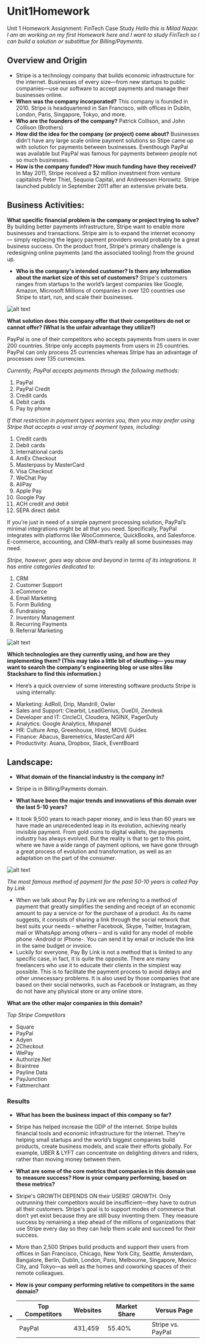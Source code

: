 # Unit1Homework
Unit 1 Homework Assignment: FinTech Case Study
*Hello this is Milad Nazar. I am an working on my first Homework here and I want to study FinTech so I can build a solution or substittue for Billing/Payments.*
## Overview and Origin

* Stripe is a technology company that builds economic infrastructure for the internet. Businesses of every size—from new startups to public companies—use our software to accept payments and manage their businesses online.
* **When was the company incorporated?**
This company is founded in 2010. Stripe is headquartered in San Francisco, with offices in Dublin, London, Paris, Singapore, Tokyo, and more.
* **Who are the founders of the company?**
Patrick Collison, and John Collison (Brothers)
* **How did the idea for the company (or project) come about?**
Businesses didn't have any large scale online payment solutions so Stipe came up with solution for payments between businesses. Eventhough PayPal was available but PayPal was famous for payments between people not so much businesses. 
* **How is the company funded? How much funding have they received?**
In May 2011, Stripe received a $2 million investment from venture capitalists Peter Thiel, Sequoia Capital, and Andreessen Horowitz. Stripe launched publicly in September 2011 after an extensive private beta.

## Business Activities:
**What specific financial problem is the company or project trying to solve?**
By building better payments infrastructure, Stripe want to enable more businesses and transactions. Stripe aim is to expand the internet economy — simply replacing the legacy payment providers would probably be a great business success.
On the product front, Stripe's primary challenge is redesigning online payments (and the associated tooling) from the ground up. 
* **Who is the company's intended customer?  Is there any information about the market size of this set of customers?**
Stripe's customers ranges from startups to the world’s largest companies like Google, Amazon, Microsoft
Millions of companies in over 120 countries use Stripe to start, run, and scale their businesses.

![alt text](Customers.jpg)

**What solution does this company offer that their competitors do not or cannot offer? (What is the unfair advantage they utilize?)**

PayPal is one of their competitors who accepts payments from users in over 200 countries. Stripe only accepts payments from users in 25 countries. PayPal can only process 25 currencies whereas Stripe has an advantage of processes over 135 currencies.

*Currently, PayPal accepts payments through the following methods:*

1. PayPal
2. PayPal Credit
3. Credit cards
4. Debit cards
5. Pay by phone

*If that restriction in payment types worries you, then you may prefer using Stripe that accepts a vast array of payment types, including:*

1. Credit cards
2. Debit cards
3. International cards
4. AmEx Checkout
5. Masterpass by MasterCard
6. Visa Checkout
7. WeChat Pay
8. AliPay
9. Apple Pay
10. Google Pay
11. ACH credit and debit
12. SEPA direct debit

If you’re just in need of a simple payment processing solution, PayPal’s minimal integrations might be all that you need. Specifically, PayPal integrates with platforms like WooCommerce, QuickBooks, and Salesforce. E-commerce, accounting, and CRM–that’s really all some businesses may need.

*Stripe, however, goes way above and beyond in terms of its integrations. It has entire categories dedicated to:*
1. CRM
2. Customer Support
3. eCommerce
4. Email Marketing
5. Form Building
6. Fundraising
7. Inventory Management
8. Recurring Payments
9. Referral Marketing

![alt text](Integrations.jpg)

**Which technologies are they currently using, and how are they implementing them? (This may take a little bit of sleuthing–– you may want to search the company's engineering blog or use sites like Stackshare to find this information.)**
* Here’s a quick overview of some interesting software products Stripe is using internally:

- Marketing: AdRoll, Drip, Mandrill, Owler
- Sales and Support: Clearbit, LeadGenius, DueDil, Zendesk
- Developer and IT: CircleCI, Cloudera, NGINX, PagerDuty
- Analytics: Google Analytics, Mixpanel
- HR: Culture Amp, Greenhouse, Hired, MOVE Guides
- Finance: Abacus, Baremetrics, MasterCard API
- Productivity: Asana, Dropbox, Slack, EventBoard


## Landscape:

* **What domain of the financial industry is the company in?**
* Stripe is in Billing/Payments domain.

* **What have been the major trends and innovations of this domain over the last 5-10 years?**
* It took 9,500 years to reach paper money, and in less than 60 years we have made an unprecedented leap in its evolution, achieving nearly invisible payment.
From gold coins to digital wallets, the payments industry has always evolved. But the reality is that to get to this point, where we have a wide range of payment options, we have gone through a great process of evolution and transformation, as well as an adaptation on the part of the consumer.

![alt text](Payment.jpg)

*The most famous method of payment for the past 50-10 years is called Pay by Link*
* When we talk about Pay By Link we are referring to a method of payment that greatly simplifies the sending and receipt of an economic amount to pay a service or for the purchase of a product.
As its name suggests, it consists of sharing a link through the social network that best suits your needs – whether Facebook, Skype, Twitter, Instagram, mail or WhatsApp among others – and is valid for any model of mobile phone -Android or iPhone-. You can send it by email or include the link in the same budget or invoice.
* Luckily for everyone, Pay By Link is not a method that is limited to any specific case, in fact, it is quite the opposite. There are many freelancers who use it to educate their clients in the simplest way possible. This is to facilitate the payment process to avoid delays and other unnecessary problems. It is also used by those companies that are based on their social networks, such as Facebook or Instagram, as they do not have any physical store or any online store.

**What are the other major companies in this domain?**

*Top Stripe Competitors*

- Square
- PayPal
- Adyen
- 2Checkout
- WePay
- Authorize.Net
- Braintree
- Payline Data
- PayJunction
- Fattmerchant

### Results
* **What has been the business impact of this company so far?**
* Stripe has helped increase the GDP of the internet. Stripe builds financial tools and economic infrastructure for the internet. They’re helping small startups and the world’s biggest companies build products, create business models, and scale their efforts globally. For example, UBER & LYFT can concentrate on delighting drivers and riders, rather than moving money between them. 

* **What are some of the core metrics that companies in this domain use to measure success? How is your company performing, based on these metrics?**
* Stripe's GROWTH DEPENDS ON their USERS’ GROWTH. Only outrunning their competitors would be insufficient—they have to outrun all their customers. Stripe's goal is to support modes of commerce that don’t yet exist because they are still busy inventing them. They measure success by remaining a step ahead of the millions of organizations that use Stripe every day so they can help them scale and succeed for their success.
* More than 2,500 Stripes build products and support their users from offices in San Francisco, Chicago, New York City, Seattle, Amsterdam, Bangalore, Berlin, Dublin, London, Paris, Melbourne, Singapore, Mexico City, and Tokyo—as well as the homes and coworking spaces of their remote colleagues.

* **How is your company performing relative to competitors in the same domain?**
*   | Top Competitors | Websites | Market Share | Versus Page       |
    | --- | --- | --- | --- |
    | PayPal          | 431,459  | 55.40%       | Stripe vs. PayPal |
